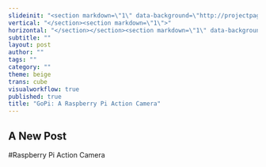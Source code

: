 ```yaml
---
slideinit: "<section markdown=\"1\" data-background=\"http://projectpages.github.io/project-pages/img/slidebackground.png\"><section markdown=\"1\">"
vertical: "</section><section markdown=\"1\">"
horizontal: "</section></section><section markdown=\"1\" data-background=\"http://projectpages.github.io/project-pages/img/slidebackground.png\"><section markdown=\"1\">"
subtitle: ""
layout: post
author: ""
tags: ""
category: ""
theme: beige
trans: cube
visualworkflow: true
published: true
title: "GoPi: A Raspberry Pi Action Camera"
---
```



## A New Post

#Raspberry Pi Action Camera
